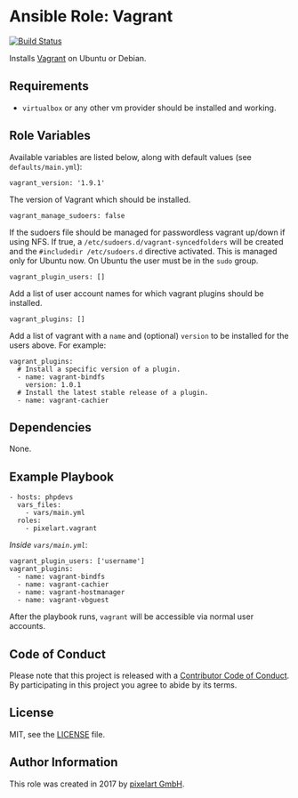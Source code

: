 # Ansible Role: Vagrant

[![Build Status](https://travis-ci.org/pixelart/ansible-role-vagrant.svg?branch=master)](https://travis-ci.org/pixelart/ansible-role-vagrant)

Installs [Vagrant](https://www.vagrantup.com/) on Ubuntu or Debian.

## Requirements

  - `virtualbox` or any other vm provider should be installed and working.

## Role Variables

Available variables are listed below, along with default values (see `defaults/main.yml`):

    vagrant_version: '1.9.1'

The version of Vagrant which should be installed.

    vagrant_manage_sudoers: false

If the sudoers file should be managed for passwordless vagrant up/down if using NFS. If true, a `/etc/sudoers.d/vagrant-syncedfolders` will be created and the `#includedir /etc/sudoers.d` directive activated. This is managed only for Ubuntu now. On Ubuntu the user must be in the `sudo` group.

    vagrant_plugin_users: []
    
Add a list of user account names for which vagrant plugins should be installed.

    vagrant_plugins: []

Add a list of vagrant with a `name` and (optional) `version` to be installed for the users above. For example:

    vagrant_plugins:
      # Install a specific version of a plugin.
      - name: vagrant-bindfs
        version: 1.0.1
      # Install the latest stable release of a plugin.
      - name: vagrant-cachier

## Dependencies

None.

## Example Playbook

    - hosts: phpdevs
      vars_files:
        - vars/main.yml
      roles:
        - pixelart.vagrant
        
*Inside `vars/main.yml`*:

    vagrant_plugin_users: ['username']
    vagrant_plugins:
      - name: vagrant-bindfs
      - name: vagrant-cachier
      - name: vagrant-hostmanager
      - name: vagrant-vbguest

After the playbook runs, `vagrant` will be accessible via normal user accounts.

## Code of Conduct

Please note that this project is released with a [Contributor Code of Conduct](CODE_OF_CONDUCT.md). By participating in this project you agree to abide by its terms.

## License

MIT, see the [LICENSE](LICENSE) file.

## Author Information

This role was created in 2017 by [pixelart GmbH](https://www.pixelart.at/).

